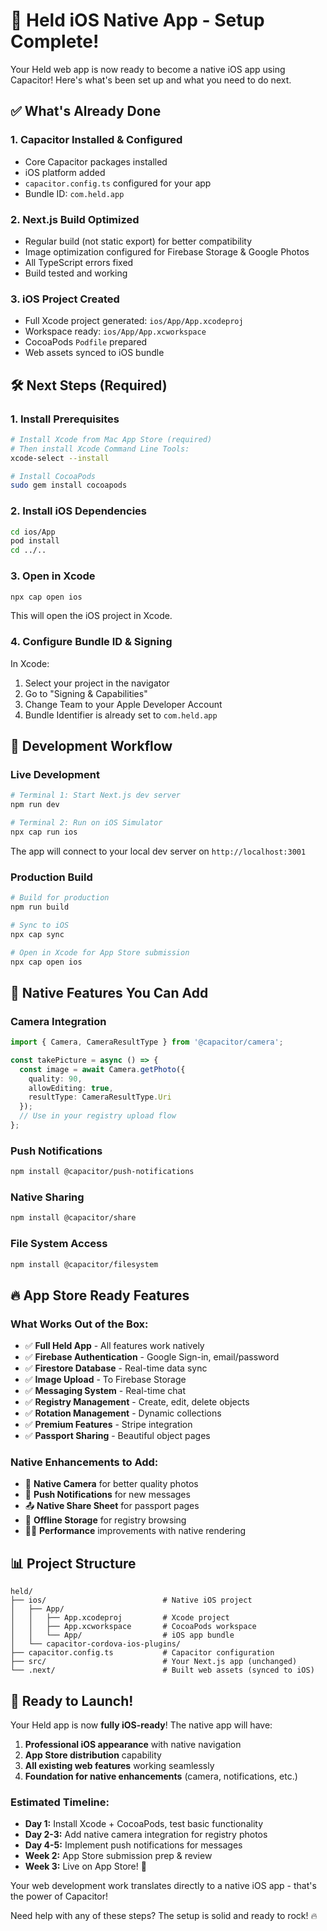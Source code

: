 # 🚀 Held iOS Native App - Setup Complete!

Your Held web app is now ready to become a native iOS app using Capacitor! Here's what's been set up and what you need to do next.

## ✅ What's Already Done

### 1. **Capacitor Installed & Configured**
- Core Capacitor packages installed
- iOS platform added
- `capacitor.config.ts` configured for your app
- Bundle ID: `com.held.app`

### 2. **Next.js Build Optimized**
- Regular build (not static export) for better compatibility
- Image optimization configured for Firebase Storage & Google Photos
- All TypeScript errors fixed
- Build tested and working

### 3. **iOS Project Created**
- Full Xcode project generated: `ios/App/App.xcodeproj`
- Workspace ready: `ios/App/App.xcworkspace`
- CocoaPods `Podfile` prepared
- Web assets synced to iOS bundle

## 🛠 Next Steps (Required)

### 1. **Install Prerequisites**
```bash
# Install Xcode from Mac App Store (required)
# Then install Xcode Command Line Tools:
xcode-select --install

# Install CocoaPods
sudo gem install cocoapods
```

### 2. **Install iOS Dependencies**
```bash
cd ios/App
pod install
cd ../..
```

### 3. **Open in Xcode**
```bash
npx cap open ios
```
This will open the iOS project in Xcode.

### 4. **Configure Bundle ID & Signing**
In Xcode:
1. Select your project in the navigator
2. Go to "Signing & Capabilities"
3. Change Team to your Apple Developer Account
4. Bundle Identifier is already set to `com.held.app`

## 🎯 Development Workflow

### **Live Development**
```bash
# Terminal 1: Start Next.js dev server
npm run dev

# Terminal 2: Run on iOS Simulator
npx cap run ios
```
The app will connect to your local dev server on `http://localhost:3001`

### **Production Build**
```bash
# Build for production
npm run build

# Sync to iOS
npx cap sync

# Open in Xcode for App Store submission
npx cap open ios
```

## 📱 Native Features You Can Add

### **Camera Integration**
```typescript
import { Camera, CameraResultType } from '@capacitor/camera';

const takePicture = async () => {
  const image = await Camera.getPhoto({
    quality: 90,
    allowEditing: true,
    resultType: CameraResultType.Uri
  });
  // Use in your registry upload flow
};
```

### **Push Notifications**
```bash
npm install @capacitor/push-notifications
```

### **Native Sharing**
```bash
npm install @capacitor/share
```

### **File System Access**
```bash
npm install @capacitor/filesystem
```

## 🔥 App Store Ready Features

### **What Works Out of the Box:**
- ✅ **Full Held App** - All features work natively
- ✅ **Firebase Authentication** - Google Sign-in, email/password
- ✅ **Firestore Database** - Real-time data sync
- ✅ **Image Upload** - To Firebase Storage
- ✅ **Messaging System** - Real-time chat
- ✅ **Registry Management** - Create, edit, delete objects
- ✅ **Rotation Management** - Dynamic collections
- ✅ **Premium Features** - Stripe integration
- ✅ **Passport Sharing** - Beautiful object pages

### **Native Enhancements to Add:**
- 📸 **Native Camera** for better quality photos
- 🔔 **Push Notifications** for new messages
- 📤 **Native Share Sheet** for passport pages
- 💾 **Offline Storage** for registry browsing
- 🏃‍♂️ **Performance** improvements with native rendering

## 📊 Project Structure

```
held/
├── ios/                          # Native iOS project
│   ├── App/
│   │   ├── App.xcodeproj         # Xcode project
│   │   ├── App.xcworkspace       # CocoaPods workspace
│   │   └── App/                  # iOS app bundle
│   └── capacitor-cordova-ios-plugins/
├── capacitor.config.ts           # Capacitor configuration
├── src/                          # Your Next.js app (unchanged)
└── .next/                        # Built web assets (synced to iOS)
```

## 🚀 Ready to Launch!

Your Held app is now **fully iOS-ready**! The native app will have:

1. **Professional iOS appearance** with native navigation
2. **App Store distribution** capability
3. **All existing web features** working seamlessly
4. **Foundation for native enhancements** (camera, notifications, etc.)

### **Estimated Timeline:**
- **Day 1:** Install Xcode + CocoaPods, test basic functionality
- **Day 2-3:** Add native camera integration for registry photos
- **Day 4-5:** Implement push notifications for messages
- **Week 2:** App Store submission prep & review
- **Week 3:** Live on App Store! 🎉

Your web development work translates directly to a native iOS app - that's the power of Capacitor! 

Need help with any of these steps? The setup is solid and ready to rock! 🔥



